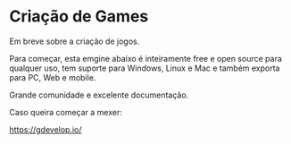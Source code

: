 # Criação de Games

Em breve sobre a criação de jogos.

Para começar, esta emgine abaixo é inteiramente free e open source para qualquer uso, tem suporte para Windows, Linux e Mac e também exporta para PC, Web e mobile.

Grande comunidade e excelente documentação.

Caso queira começar a mexer:

https://gdevelop.io/

